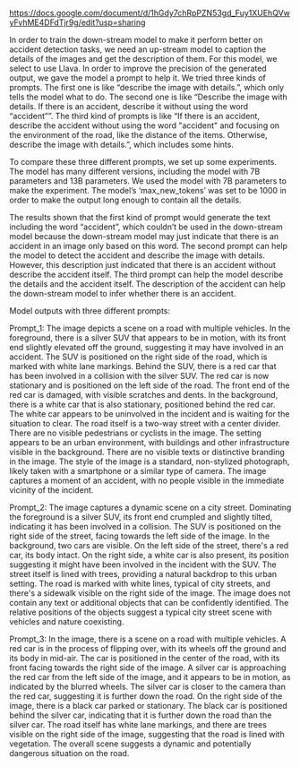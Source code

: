 https://docs.google.com/document/d/1hGdy7chRpPZN53gd_Fuy1XUEhQVwyFvhME4DFdTjr9g/edit?usp=sharing

In order to train the down-stream model to make it perform better on accident detection tasks, we need an up-stream model to caption the details of the images and get the description of them. For this model, we select to use Llava. In order to improve the precision of the generated output, we gave the model a prompt to help it. We tried three kinds of prompts. The first one is like “describe the image with details.”, which only tells the model what to do. The second one is like “Describe the image with details. If there is an accident, describe it without using the word “accident””. The third kind of prompts is like “If there is an accident, describe the accident without using the word "accident" and focusing on the environment of the road, like the distance of the items. Otherwise, describe the image with details.”, which includes some hints. 

To compare these three different prompts, we set up some experiments. The model has many different versions, including the model with 7B parameters and 13B parameters. We used the model with 7B parameters to make the experiment. The model’s ‘max_new_tokens’ was set to be 1000 in order to make the output long enough to contain all the details. 

The results shown that the first kind of prompt would generate the text including the word “accident”, which couldn’t be used in the down-stream model because the down-stream model may just indicate that there is an accident in an image only based on this word. The second prompt can help the model to detect the accident and describe the image with details. However, this description just indicated that there is an accident without describe the accident itself. The third prompt can help the model describe the details and the accident itself. The description of the accident can help the down-stream model to infer whether there is an accident.

Model outputs with three different prompts:

Prompt_1: The image depicts a scene on a road with multiple vehicles. In the foreground, there is a silver SUV that appears to be in motion, with its front end slightly elevated off the ground, suggesting it may have involved in an accident. The SUV is positioned on the right side of the road, which is marked with white lane markings. Behind the SUV, there is a red car that has been involved in a collision with the silver SUV. The red car is now stationary and is positioned on the left side of the road. The front end of the red car is damaged, with visible scratches and dents. In the background, there is a white car that is also stationary, positioned behind the red car. The white car appears to be uninvolved in the incident and is waiting for the situation to clear. The road itself is a two-way street with a center divider. There are no visible pedestrians or cyclists in the image. The setting appears to be an urban environment, with buildings and other infrastructure visible in the background. There are no visible texts or distinctive branding in the image. The style of the image is a standard, non-stylized photograph, likely taken with a smartphone or a similar type of camera. The image captures a moment of an accident, with no people visible in the immediate vicinity of the incident. 

Prompt_2: The image captures a dynamic scene on a city street. Dominating the foreground is a silver SUV, its front end crumpled and slightly tilted, indicating it has been involved in a collision. The SUV is positioned on the right side of the street, facing towards the left side of the image. In the background, two cars are visible. On the left side of the street, there's a red car, its body intact. On the right side, a white car is also present, its position suggesting it might have been involved in the incident with the SUV. The street itself is lined with trees, providing a natural backdrop to this urban setting. The road is marked with white lines, typical of city streets, and there's a sidewalk visible on the right side of the image. The image does not contain any text or additional objects that can be confidently identified. The relative positions of the objects suggest a typical city street scene with vehicles and nature coexisting.

Prompt_3: In the image, there is a scene on a road with multiple vehicles. A red car is in the process of flipping over, with its wheels off the ground and its body in mid-air. The car is positioned in the center of the road, with its front facing towards the right side of the image. A silver car is approaching the red car from the left side of the image, and it appears to be in motion, as indicated by the blurred wheels. The silver car is closer to the camera than the red car, suggesting it is further down the road. On the right side of the image, there is a black car parked or stationary. The black car is positioned behind the silver car, indicating that it is further down the road than the silver car. The road itself has white lane markings, and there are trees visible on the right side of the image, suggesting that the road is lined with vegetation. The overall scene suggests a dynamic and potentially dangerous situation on the road.

